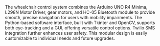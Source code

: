 The wheelchair control system combines the Arduino UNO R4 Minima, L298N Motor Driver, gear motors, and HC-05 Bluetooth module to provide smooth, precise navigation for users with mobility impairments. The Python-based software interface, built with Tkinter and OpenCV, supports both eye-tracking and a GUI, offering versatile control options. Twilio SMS integration further enhances user safety. This modular design is easily customizable to individual needs and future upgrades.
